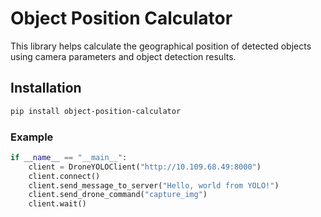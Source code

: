 # Object Position Calculator

This library helps calculate the geographical position of detected objects using camera parameters and object detection results.

## Installation

```bash
pip install object-position-calculator
```

### Example
```python
if __name__ == "__main__":
    client = DroneYOLOClient("http://10.109.68.49:8000")
    client.connect()
    client.send_message_to_server("Hello, world from YOLO!")
    client.send_drone_command("capture_img")
    client.wait()
```

